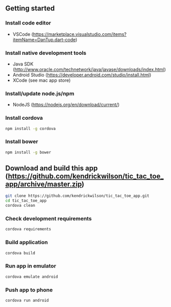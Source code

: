 ## Getting started
  
### Install code editor
* VSCode (https://marketplace.visualstudio.com/items?itemName=DanTup.dart-code)
   
### Install native development tools
* Java SDK (http://www.oracle.com/technetwork/java/javase/downloads/index.html)
* Android Studio (https://developer.android.com/studio/install.html)
* XCode (see mac app store)

### Install/update node.js/npm
* NodeJS (https://nodejs.org/en/download/current/)

### Install cordova
```bash 
npm install -g cordova
```

### Install bower
```bash 
npm install -g bower
```

## Download and build this app (https://github.com/kendrickwilson/tic_tac_toe_app/archive/master.zip)
```bash 
git clone https://github.com/kendrickwilson/tic_tac_toe_app.git
cd tic_tac_toe_app
cordova clean   
```

### Check development requirements
```bash 
cordova requirements
```

### Build application
```bash
cordova build
```
   
### Run app in emulator
```bash
cordova emulate android
```

### Push app to phone 
```bash
cordova run android
```
